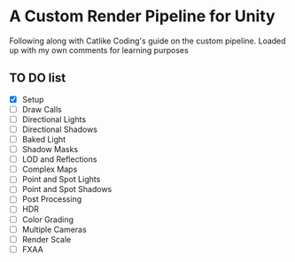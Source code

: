 # A Custom Render Pipeline for Unity

Following along with Catlike Coding's guide on the custom pipeline.
Loaded up with my own comments for learning purposes

## TO DO list

- [x] Setup
- [ ] Draw Calls
- [ ] Directional Lights
- [ ] Directional Shadows
- [ ] Baked Light
- [ ] Shadow Masks
- [ ] LOD and Reflections
- [ ] Complex Maps
- [ ] Point and Spot Lights
- [ ] Point and Spot Shadows
- [ ] Post Processing
- [ ] HDR
- [ ] Color Grading
- [ ] Multiple Cameras
- [ ] Render Scale
- [ ] FXAA